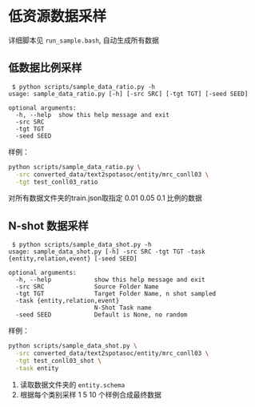 # 低资源数据采样

详细脚本见 `run_sample.bash`, 自动生成所有数据


## 低数据比例采样

``` text
 $ python scripts/sample_data_ratio.py -h
usage: sample_data_ratio.py [-h] [-src SRC] [-tgt TGT] [-seed SEED]

optional arguments:
  -h, --help  show this help message and exit
  -src SRC
  -tgt TGT
  -seed SEED
```

样例：

``` bash
python scripts/sample_data_ratio.py \
  -src converted_data/text2spotasoc/entity/mrc_conll03 \
  -tgt test_conll03_ratio 
```

对所有数据文件夹的train.json取指定 0.01 0.05 0.1 比例的数据

## N-shot 数据采样

``` text
 $ python scripts/sample_data_shot.py -h
usage: sample_data_shot.py [-h] -src SRC -tgt TGT -task {entity,relation,event} [-seed SEED]

optional arguments:
  -h, --help            show this help message and exit
  -src SRC              Source Folder Name
  -tgt TGT              Target Folder Name, n shot sampled
  -task {entity,relation,event}
                        N-Shot Task name
  -seed SEED            Default is None, no random
```

样例：

``` bash
python scripts/sample_data_shot.py \
  -src converted_data/text2spotasoc/entity/mrc_conll03 \
  -tgt test_conll03_shot \
  -task entity
```

1. 读取数据文件夹的 `entity.schema`
2. 根据每个类别采样 1 5 10 个样例合成最终数据
